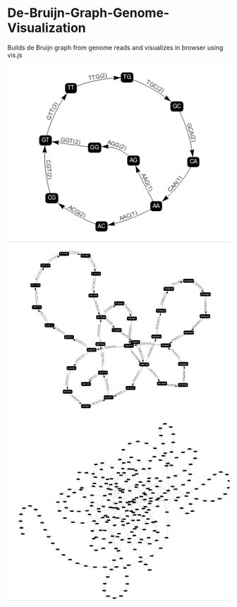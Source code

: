 # De-Bruijn-Graph-Genome-Visualization
Builds de Bruijn graph from genome reads and visualizes in browser using vis.js

![Example](https://github.com/AndriiShostatskyi/De-Bruijn-Graph-Genome-Visualization/blob/master/imgExps/GraphExample1.png)
![](https://github.com/AndriiShostatskyi/De-Bruijn-Graph-Genome-Visualization/blob/master/imgExps/GraphExample2.png)
![](https://github.com/AndriiShostatskyi/De-Bruijn-Graph-Genome-Visualization/blob/master/imgExps/GraphExample3.png)
